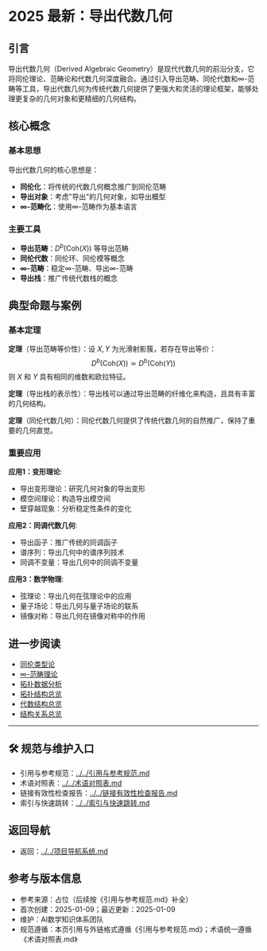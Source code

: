 # 2025 最新：导出代数几何

## 引言

导出代数几何（Derived Algebraic Geometry）是现代代数几何的前沿分支，它将同伦理论、范畴论和代数几何深度融合。通过引入导出范畴、同伦代数和∞-范畴等工具，导出代数几何为传统代数几何提供了更强大和灵活的理论框架，能够处理更复杂的几何对象和更精细的几何结构。

## 核心概念

### 基本思想

导出代数几何的核心思想是：

- **同伦化**：将传统的代数几何概念推广到同伦范畴
- **导出对象**：考虑"导出"的几何对象，如导出概型
- **∞-范畴化**：使用∞-范畴作为基本语言

### 主要工具

- **导出范畴**：$D^b(\text{Coh}(X))$ 等导出范畴
- **同伦代数**：同伦环、同伦模等概念
- **∞-范畴**：稳定∞-范畴、导出∞-范畴
- **导出栈**：推广传统代数栈的概念

## 典型命题与案例

### 基本定理

**定理**（导出范畴等价性）：设 $X, Y$ 为光滑射影簇，若存在导出等价：
$$D^b(\text{Coh}(X)) \simeq D^b(\text{Coh}(Y))$$
则 $X$ 和 $Y$ 具有相同的维数和欧拉特征。

**定理**（导出栈的表示性）：导出栈可以通过导出范畴的纤维化来构造，且具有丰富的几何结构。

**定理**（同伦代数几何）：同伦代数几何提供了传统代数几何的自然推广，保持了重要的几何直觉。

### 重要应用

**应用1：变形理论**:

- 导出变形理论：研究几何对象的导出变形
- 模空间理论：构造导出模空间
- 壁穿越现象：分析稳定性条件的变化

**应用2：同调代数几何**:

- 导出函子：推广传统的同调函子
- 谱序列：导出几何中的谱序列技术
- 同调不变量：导出几何中的同调不变量

**应用3：数学物理**:

- 弦理论：导出几何在弦理论中的应用
- 量子场论：导出几何与量子场论的联系
- 镜像对称：导出几何在镜像对称中的作用

## 进一步阅读

- [同伦类型论](./同伦类型论.md)
- [∞-范畴理论](./∞-范畴理论.md)
- [拓扑数据分析](./拓扑数据分析.md)
- [拓扑结构总览](../../01-拓扑结构/拓扑结构总览.md)
- [代数结构总览](../../02-代数结构/代数结构总览.md)
- [结构关系总览](../../04-结构关系/结构关系总览.md)

---

## 🛠️ 规范与维护入口

- 引用与参考规范：[../../引用与参考规范.md](../../引用与参考规范.md)
- 术语对照表：[../../术语对照表.md](../../术语对照表.md)
- 链接有效性检查报告：[../../链接有效性检查报告.md](../../链接有效性检查报告.md)
- 索引与快速跳转：[../../索引与快速跳转.md](../../索引与快速跳转.md)

## 返回导航

- 返回：[../../项目导航系统.md](../../项目导航系统.md)

## 参考与版本信息

- 参考来源：占位（后续按《引用与参考规范.md》补全）
- 首次创建：2025-01-09；最近更新：2025-01-09
- 维护：AI数学知识体系团队
- 规范遵循：本页引用与外链格式遵循《引用与参考规范.md》；术语统一遵循《术语对照表.md》
